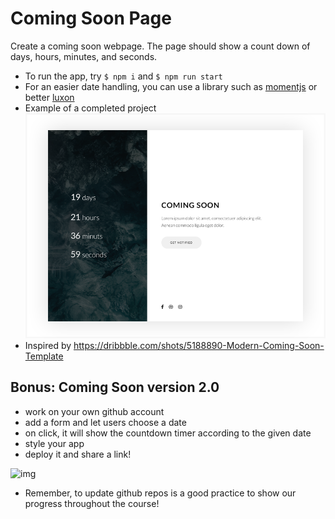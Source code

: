 # Coming Soon Page

Create a coming soon webpage. The page should show a count down of days, hours, minutes, and seconds.

- To run the app, try `$ npm i` and `$ npm run start`
- For an easier date handling, you can use a library such as [momentjs](https://momentjs.com) or better [luxon](https://moment.github.io/luxon/#/?id=luxon)
- Example of a completed project ![demo](./comingsoon.png)
- Inspired by https://dribbble.com/shots/5188890-Modern-Coming-Soon-Template

## Bonus: Coming Soon version 2.0

- work on your own github account
- add a form and let users choose a date  
- on click, it will show the countdown timer according to the given date
- style your app 
- deploy it and share a link!

![img](https://github.com/Fbw-22-E03/Browser-ComingSoon/blob/main/comingsoon.gif)

* Remember, to update github repos is a good practice to show our progress throughout the course! 
